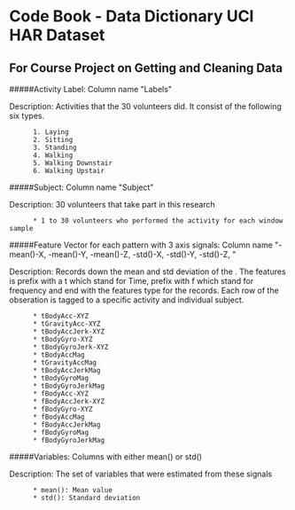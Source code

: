 Code Book - Data Dictionary UCI HAR Dataset
===========================================

For Course Project on Getting and Cleaning Data
-----------------------------------------------


#####Activity Label: Column name "Labels"

Description: Activities that the 30 volunteers did. It consist of the following six types.

          1. Laying
          2. Sitting
          3. Standing
          4. Walking
          5. Walking Downstair
          6. Walking Upstair


#####Subject: Column name "Subject"

Description: 30 volunteers that take part in this research

          * 1 to 30 volunteers who performed the activity for each window sample
          

#####Feature Vector for each pattern with 3 axis signals: Column name "<Feature>-mean()-X, <Feature>-mean()-Y, <Feature>-mean()-Z, <Feature>-std()-X, <Feature>-std()-Y, <Feature>-std()-Z, "

Description: Records down the mean and std deviation of the <Feature>. The features is prefix with a t which stand for Time, prefix with f which stand for frequency and end with the features type for the records. Each row of the obseration is tagged to a specific activity and individual subject.

          * tBodyAcc-XYZ
          * tGravityAcc-XYZ
          * tBodyAccJerk-XYZ
          * tBodyGyro-XYZ
          * tBodyGyroJerk-XYZ
          * tBodyAccMag
          * tGravityAccMag
          * tBodyAccJerkMag
          * tBodyGyroMag
          * tBodyGyroJerkMag
          * fBodyAcc-XYZ
          * fBodyAccJerk-XYZ
          * fBodyGyro-XYZ
          * fBodyAccMag
          * fBodyAccJerkMag
          * fBodyGyroMag
          * fBodyGyroJerkMag

#####Variables: Columns with either mean() or std()

Description: The set of variables that were estimated from these signals

          * mean(): Mean value
          * std(): Standard deviation